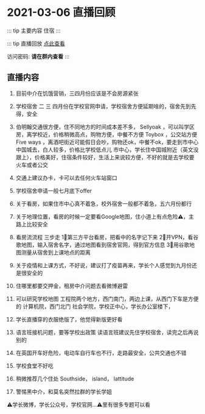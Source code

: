 # 2021-03-06 直播回顾

::: tip 主要内容
住宿
:::

::: tip 直播回放
 [点此查看](https://bham-ac-uk.zoom.us/rec/share/aMBzAfMxQmxSdFT7F04KxAcCJc6t3nKxoohtv-d1WhGBzhW38b7RX4OobF045JjW.7_mDtKyjDoG3KWOj)
 
 访问密码: **请在群内查看**
:::

## 直播内容

1. 目前中介在饥饿营销，三四月份应该是不会房源紧张

2. 学校宿舍 二 三 四月份在学校官网申请，学校宿舍方便延期啥的，宿舍先到先得，安全

3. 伯明翰交通很方便，住不同地方的时间成本差不多，
Sellyoak ，可以叫学区房，离学校近，价格稍微高点，购物方便，中餐不方便
Toybox ，公交站方便
Five ways ，离酒吧街近可能假日会吵，购物还ok，中餐不ok，要走到市中心中国城去，白人较多，价格比学校低点儿
市中心，学长住中国城附近（英文没跟上），价格美好，住宿条件较好，生活上来说较方便，不好的就是去学校要火车或者公交

4. 交通上建议办卡，卡可以去任何火车站窗口

5. 学校宿舍申请一般七月底下offer

6. 关于看房，如果住市中心真不着急，校外宿舍一般都不着急，五六月份都行

7. 关于地理位置，看房的时候一定要看Google地图，住小道上有点危险⚠️，主路上比较安全

8. 看房流流程 三步走
1⃣️第三方平台看房，把看中的名字记下来
2⃣️开VPN，看谷歌地图，输入宿舍名字，通过地图看到宿舍官网，得到官方信息
3⃣️用谷歌地图测量从宿舍到上课地点的距离

9. 关于疫情和上课方式，不好说，建议打了疫苗再来，学长个人感觉到九月份还是很安全的

10. 住哪里都要交押金，租房中介问题去看微博避雷

11. 可以研究学校地图
工程院两个地方，西门南门，两边上课，从西门下车是方便的
计算机院，西门北门
社会学院，学校正中心，学长办公室楼下，

13. 学长直播穿的衣服绝版了，他觉得新版更好看

14. 语言班接机问题，要等学校出政策
读语言班建议先住学校宿舍，读完之后再说别的

15. 在英国开车好危险，电动车自行车也不行，走路最安全，公共交通也不错

16. 学校食堂不好吃

17. 稍微推荐几个住处 Southside， island， lattitude 

18. 警惕黑中介，和莫名突然拉群的学长学姐

⚠️学长微博，学长公众号，学校官网…⚠️里有很多专题可以看